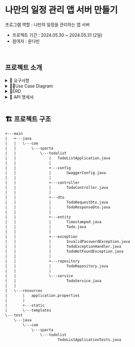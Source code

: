 # 나만의 일정 관리 앱 서버 만들기
프로그램 역할 : 나만의 일정을 관리하는 앱 서버
* 프로젝트 기간 : 2024.05.30 ~ 2024.05.31 (2일)
* 참여자 : 윤다빈
<br>

## 프로젝트 소개
<details>
<summary> 📑 요구사항 </summary>

### 1️⃣단계 - 일정과 댓글의 연관 관계

- 설명
  - 지난 과제에서 만든 일정에 댓글을 추가할 수 있습니다.
  - ERD에도 댓글 모델을 추가합니다.
  - 각 일정에 댓글을 작성할 수 있도록 관련 클래스를 추가하고 연관 관계를 설정합니다.
  - 매핑 관계를 설정합니다. (1:1 or N:1 or N:M)

### 2️⃣단계 - 댓글 등록 : 선택한 일정이 있다면 댓글을 등록합니다.

##### 조건

    - 댓글이 등록되었다면 client에게 반환합니다.
    - 선택한 일정이 DB에 저장되어 있어야 합니다.
    - 댓글을 식별하는 `고유번호`, `댓글 내용`, 댓글을 작성한 `사용자 아이디`, 댓글이 작성된 `일정 아이디`, `작성일자`를 저장할 수 있습니다.
    
#### 예외 처리
    
    - 선택한 일정의 ID를 입력 받지 않은 경우
    - 댓글 내용이 비어 있는 경우
    - 일정이 DB에 저장되지 않은 경우
### 3️⃣단계 - 댓글 수정 : 선택한 일정의 댓글을 수정합니다.

#### 조건

    - 댓글이 수정되었다면 수정된 댓글을 반환합니다.
    - `댓글 내용`만 수정 가능합니다.
    - 선택한 일정과 댓글이 DB에 저장되어 있어야 합니다.

#### 예외 처리

    - 선택한 일정이나 댓글의 ID를 입력 받지 않은 경우
    - 일정이나 댓글이 DB에 저장되지 않은 경우
    - 선택한 댓글의 사용자가 현재 사용자와 일치하지 않은 경우

### 4️⃣단계 - 댓글 삭제 : 선택한 일정의 댓글을 삭제합니다.

#### 조건
    - 성공했다는 메시지와 상태 코드 반환하기
    - 선택한 일정과 댓글이 DB에 저장되어 있어야 합니다.

#### 예외 처리
    - 선택한 일정이나 댓글의 ID를 입력받지 않은 경우
    - 일정이나 댓글이 DB에 저장되지 않은 경우
    - 선택한 댓글의 사용자가 현재 사용자와 일치하지 않은 경우

### 5️⃣단계 - JWT : JWT를 이용한 인증/인가를 구현한다

#### 조건
    - 위 1~4 단계에서 인증/인가가 완료된 후에만 기능이 동작하도록 수정한다.
    - Access Token 만료시간 60분
    - Refresh Token 구현은 8단계이므로 이번에는 하지 않습니다.

#### 예외 처리
    - 공통조건
    - StatusCode : 400
    - client에 반환

    - 토큰이 필요한 API 요청에서 토큰을 전달하지 않았거나 정상 토큰이 아닐 때
        에러 메세지 : 토큰이 유효하지 않습니다.

    - 토큰이 있고, 유효한 토큰이지만 해당 사용자가 작성한 게시글/댓글이 아닐 때
        에러 메세지 : 작성자만 삭제/수정할 수 있습니다.

    - DB에 이미 존재하는 `username`으로 회원가입을 요청할 때
        에러 메세지 : 중복된 `username` 입니다.

    - 로그인 시, 전달된 `username`과 `password` 중 맞지 않는 정보가 있을 때
        에러 메시지 : 회원을 찾을 수 없습니다.

### 6️⃣단계 - 회원가입 : 사용자의 정보를 전달 받아 유저 정보를 저장한다.

#### 조건
    - 패스워드 암호화는 하지 않습니다.
    - `username`은  `최소 4자 이상, 10자 이하이며 알파벳 소문자(a~z), 숫자(0~9)`로 구성되어야 한다.
    - `password`는  `최소 8자 이상, 15자 이하이며 알파벳 대소문자(a~z, A~Z), 숫자(0~9)`로 구성되어야 한다.
    - DB에 중복된 `username`이 없다면 회원을 저장하고 Client 로 성공했다는 메시지, 상태코드 반환하기

### 7️⃣단계 - 로그인 : username, password 정보를 client로부터 전달받아 토큰을 반환한다.

#### 설명
    - DB에서 `username`을 사용하여 저장된 회원의 유무를 확인한다.
    - 저장된 회원이 있다면 `password` 를 비교하여 로그인 성공 유무를 체크한다.

#### 조건
    - 패스워드 복호화는 하지 않습니다.
    - 로그인 성공 시 로그인에 성공한 유저의 정보와 JWT를 활용하여 토큰을 발급한다.
    - 발급한 토큰을 `Header`에 추가하고 성공했다는 메시지 및 상태코드와 함께 client에 반환한다.


</details>
<details>
<summary>🏃‍♂️Use Case Diagram </summary>
  <img src="https://raw.githubusercontent.com/yoodab/todoList/1b15a49a21325d01420e4f749b9365ff540344cf/todoList.png" height="100%"/>
</details>

<details>
<summary> 📏ERD </summary>
  <img src="https://github.com/yoodab/todoList2/ERD.png" height="80%"/>
</details>


<details>
<summary>🧾 API 명세서 </summary>
  [API 명세서](https://documenter.getpostman.com/view/23784910/2sA3JT1xdL)
  
<br>
  <img src="https://github.com/yoodab/todoList/assets/109517088/06662f39-2f34-4215-ae30-cacad5d17b35" height="80%"/>
</details>


<br>


## 🏗 프로젝트 구조
```
+---main
|   +---java
|   |   \---com
|   |       \---sparta
|   |           \---todolist
|   |               |   TodoListApplication.java
|   |               |
|   |               +---config
|   |               |       SwaggerConfig.java
|   |               |
|   |               +---controller
|   |               |       TodoController.java
|   |               |
|   |               +---dto
|   |               |       TodoRequestDto.java
|   |               |       TodoResponseDto.java
|   |               |
|   |               +---entity
|   |               |       Timestamped.java
|   |               |       Todo.java
|   |               |
|   |               +---exception
|   |               |       InvalidPasswordException.java
|   |               |       TodoExceptionHandler.java
|   |               |       TodoNotFoundException.java
|   |               |
|   |               +---repository
|   |               |       TodoRepository.java
|   |               |
|   |               \---service
|   |                       TodoService.java
|   |
|   \---resources
|       |   application.properties
|       |
|       +---static
|       \---templates
\---test
    \---java
        \---com
            \---sparta
                \---todolist
                        TodoListApplicationTests.java


```
<br>
